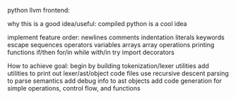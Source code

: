 python llvm frontend:

why this is a good idea/useful:
compiled python is a cool idea

implement feature order:
newlines
comments
indentation
literals
keywords
escape sequences
operators
variables
arrays
array operations
printing
functions
if/then
for/in
while
with/in
try
import
decorators


How to achieve goal:
begin by building tokenization/lexer utilities
add utilities to print out lexer/ast/object code files
use recursive descent parsing to parse semantics
add debug info to ast objects
add code generation for simple operations, control flow, and functions
